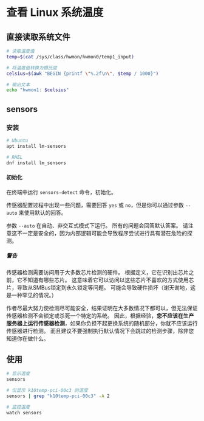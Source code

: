 # 查看 Linux 系统温度

## 直接读取系统文件

```bash
# 读取温度值
temp=$(cat /sys/class/hwmon/hwmon0/temp1_input)

# 将温度值转换为摄氏度
celsius=$(awk "BEGIN {printf \"%.2f\n\", $temp / 1000}")

# 输出文本
echo "hwmon1: $celsius"
```

## sensors

### 安装

```bash
# Ubuntu
apt install lm-sensors

# RHEL
dnf install lm_sensors
```

#### 初始化

在终端中运行 `sensors-detect` 命令，初始化。

传感器配置过程中出现一些问题，需要回答 `yes` 或 `no`，但是你可以通过参数 `--auto` 来使用默认的回答。

参数 ``--auto`` 在自动、非交互式模式下运行。
所有的问题会回答默认答案。
请注意这不一定是安全的，因为内部逻辑可能会导致程序尝试进行具有潜在危险的探测。

##### 警告

传感器检测需要访问用于大多数芯片检测的硬件。
根据定义，它在识别出芯片之前，它不知道有哪些芯片。
这意味着它可以访问以这些芯片不喜欢的方式使用芯片，导致从SMBus锁定到永久锁定等问题。
可能会导致硬件损坏（谢天谢地，这是一种罕见的情况。）

作者尽最大努力使检测尽可能安全，结果证明在大多数情况下都可以，但无法保证传感器检测不会锁定或杀死一个特定的系统。
因此，根据经验，**您不应该在生产服务器上运行传感器检测**，如果你负担不起更换系统的随机部分，你就不应该运行传感器进行检测。
而且建议不要强制执行默认情况下会跳过的检测步骤，除非您知道你在做什么。

## 使用

```bash
# 显示温度
sensors

# 仅显示 k10temp-pci-00c3 的温度
sensors | grep "k10temp-pci-00c3" -A 2

# 监控温度
watch sensors
```
